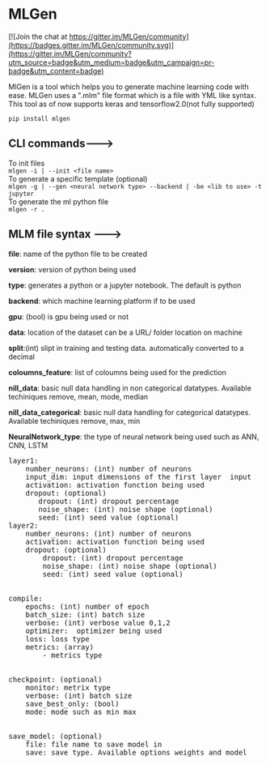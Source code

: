 # MLGen

[![Join the chat at https://gitter.im/MLGen/community](https://badges.gitter.im/MLGen/community.svg)](https://gitter.im/MLGen/community?utm_source=badge&utm_medium=badge&utm_campaign=pr-badge&utm_content=badge)

MlGen is a tool which helps you to generate machine learning code with ease.
MLGen uses a ".mlm" file format which is a file with YML like syntax.
This tool as of now supports keras and tensorflow2.0(not fully supported)

`pip install mlgen`

## CLI commands--->
To init files  
`mlgen -i | --init <file name>`   
To generate a specific template (optional)  
`mlgen -g | --gen <neural network type> --backend | -be <lib to use> -t jupyter`  
To generate the ml python file  
`mlgen -r . `

## MLM file syntax --->

**file**: name of the python file to be created

**version**: version of python being used

**type**: generates a python or a jupyter notebook. The default is python

**backend**: which machine learning platform if to be used

**gpu**: (bool) is gpu being used or not

**data**: location of the dataset can be a URL/ folder location on machine

**split**:(int) slipt in training and testing data. automatically converted to a decimal

**coloumns_feature**: list of coloumns being used for the prediction

**nill_data**: basic null data handling in non categorical datatypes. Available techiniques remove, mean, mode, median 

**nill_data_categorical**: basic null data handling for categorical datatypes. Available techiniques remove, max, min


**NeuralNetwork_type**: the type of neural network being used such as ANN, CNN, LSTM
<pre>
layer1:  
    number_neurons: (int) number of neurons  
    input_dim: input dimensions of the first layer  input 
    activation: activation function being used 
    dropout: (optional)  
       dropout: (int) dropout percentage  
       noise_shape: (int) noise shape (optional)  
       seed: (int) seed value (optional)  
layer2:  
    number_neurons: (int) number of neurons  
    activation: activation function being used  
    dropout: (optional)  
        dropout: (int) dropout percentage  
        noise_shape: (int) noise shape (optional)  
        seed: (int) seed value (optional)  


compile:  
    epochs: (int) number of epoch  
    batch_size: (int) batch size  
    verbose: (int) verbose value 0,1,2  
    optimizer:  optimizer being used  
    loss: loss type  
    metrics: (array)  
        - metrics type  


checkpoint: (optional)  
    monitor: metrix type  
    verbose: (int) batch size  
    save_best_only: (bool)  
    mode: mode such as min max  


save_model: (optional)  
    file: file name to save model in  
    save: save type. Available options weights and model
</pre>